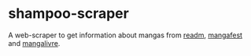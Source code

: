 # shampoo-scraper
A web-scraper to get information about mangas from [readm](https://www.readm.org), [mangafest](https://mangaforest.com) and [mangalivre](https://mangalivre.net).
